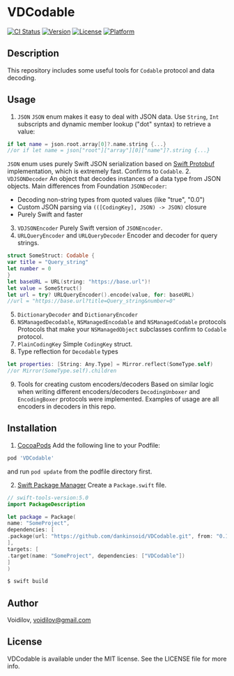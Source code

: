 # VDCodable
[![CI Status](https://img.shields.io/travis/Voidilov/VDCodable.svg?style=flat)](https://travis-ci.org/Voidilov/VDCodable)
[![Version](https://img.shields.io/cocoapods/v/VDCodable.svg?style=flat)](https://cocoapods.org/pods/VDCodable)
[![License](https://img.shields.io/cocoapods/l/VDCodable.svg?style=flat)](https://cocoapods.org/pods/VDCodable)
[![Platform](https://img.shields.io/cocoapods/p/VDCodable.svg?style=flat)](https://cocoapods.org/pods/VDCodable)

## Description
This repository includes some useful tools for `Codable` protocol and data decoding.

## Usage

1. `JSON`
`JSON` enum makes it easy to deal with JSON data.
Use `String`, `Int` subscripts and dynamic member lookup ("dot" syntax) to retrieve a value:
```swift
if let name = json.root.array[0]?.name.string {...}
//or if let name = json["root"]["array"][0]["name"]?.string {...}
```
`JSON` enum uses purely Swift JSON serialization based on [Swift Protobuf](https://github.com/apple/swift-protobuf/tree/master/Sources/SwiftProtobuf) implementation, which is extremely fast.
Confirms to `Codable`.
2. `VDJSONDecoder`
An object that decodes instances of a data type from JSON objects.
Main differences from Foundation `JSONDecoder`:
- Decoding non-string types from quoted values (like "true", "0.0")
- Custom JSON parsing via `(([CodingKey], JSON) -> JSON)` closure
- Purely Swift and faster
3. `VDJSONEncoder`
Purely Swift version of `JSONEncoder`.
4. `URLQueryEncoder` and `URLQueryDecoder`
Encoder and decoder for query strings.
```swift
struct SomeStruct: Codable {
var title = "Query_string"
let number = 0
}
let baseURL = URL(string: "https://base.url")!
let value = SomeStruct() 
let url = try? URLQueryEncoder().encode(value, for: baseURL)
//url = "https://base.url?title=Query_string&number=0"
```
5. `DictionaryDecoder` and `DictionaryEncoder`
6. `NSManagedDecodable`, `NSManagedEncodable` and `NSManagedCodable` protocols
Protocols that make your `NSManagedObject` subclasses confirm to `Codable` protocol.
7. `PlainCodingKey` 
Simple `CodingKey` struct.
8. Type reflection for `Decodable` types
```swift
let properties: [String: Any.Type] = Mirror.reflect(SomeType.self)
//or Mirror(SomeType.self).children
``` 
9. Tools for creating custom encoders/decoders
Based on similar logic when writing different encoders/decoders `DecodingUnboxer` and `EncodingBoxer` protocols were implemented.
Examples of usage are all encoders in decoders in this repo.
## Installation
1.  [CocoaPods](https://cocoapods.org)
Add the following line to your Podfile:
```ruby
pod 'VDCodable'
```
and run `pod update` from the podfile directory first.

2. [Swift Package Manager](https://github.com/apple/swift-package-manager)
Create a `Package.swift` file.
```swift
// swift-tools-version:5.0
import PackageDescription

let package = Package(
name: "SomeProject",
dependencies: [
.package(url: "https://github.com/dankinsoid/VDCodable.git", from: "0.1.0")
],
targets: [
.target(name: "SomeProject", dependencies: ["VDCodable"])
]
)
```
```ruby
$ swift build
```
## Author

Voidilov, voidilov@gmail.com

## License

VDCodable is available under the MIT license. See the LICENSE file for more info.
